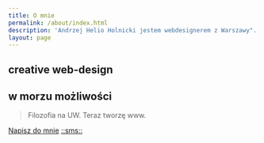 ```yaml
---
title: O mnie
permalink: /about/index.html
description: 'Andrzej Helio Holnicki jestem webdesignerem z Warszawy".'
layout: page
---
```


## creative web-design
## w morzu możliwości

> Filozofia na UW.
Teraz tworzę www. 

[Napisz do mnie]()
[::sms::](tel:(+48)793818143)
